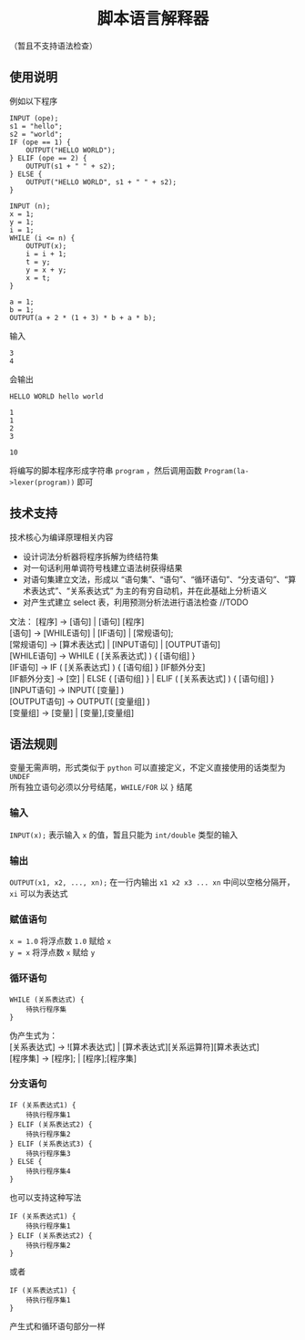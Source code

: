 <h1 align="center">脚本语言解释器</h1>

（暂且不支持语法检查）

## 使用说明

例如以下程序

```
INPUT (ope);
s1 = "hello";
s2 = "world";
IF (ope == 1) {
    OUTPUT("HELLO WORLD");
} ELIF (ope == 2) {
    OUTPUT(s1 + " " + s2);
} ELSE {
    OUTPUT("HELLO WORLD", s1 + " " + s2);
}

INPUT (n);
x = 1;
y = 1;
i = 1;
WHILE (i <= n) {
    OUTPUT(x);
    i = i + 1;
    t = y;
    y = x + y;
    x = t;
}

a = 1;
b = 1;
OUTPUT(a + 2 * (1 + 3) * b + a * b);
```

输入 

```
3
4
```

会输出 

```
HELLO WORLD hello world

1
1
2
3

10
```

将编写的脚本程序形成字符串 `program` ，然后调用函数 `Program(la->lexer(program))` 即可

## 技术支持

技术核心为编译原理相关内容  

- 设计词法分析器将程序拆解为终结符集
- 对一句话利用单调符号栈建立语法树获得结果
- 对语句集建立文法，形成以 “语句集”、“语句”、“循环语句”、“分支语句”、“算术表达式”、“关系表达式” 为主的有穷自动机，并在此基础上分析语义
- 对产生式建立 select 表，利用预测分析法进行语法检查 //TODO

文法：
[程序] -> [语句] | [语句] [程序]  
[语句] -> [WHILE语句] | [IF语句] | [常规语句];  
[常规语句] -> [算术表达式] | [INPUT语句] | [OUTPUT语句]  
[WHILE语句] -> WHILE ( [关系表达式] ) { [语句组] }  
[IF语句] -> IF ( [关系表达式] ) { [语句组] } [IF额外分支]  
[IF额外分支] -> [空] | ELSE { [语句组] } | ELIF ( [关系表达式] ) { [语句组] }  
[INPUT语句] -> INPUT( [变量] )  
[OUTPUT语句] -> OUTPUT( [变量组] )  
[变量组] -> [变量] | [变量],[变量组]  
  
## 语法规则

变量无需声明，形式类似于 `python` 可以直接定义，不定义直接使用的话类型为 `UNDEF`   
所有独立语句必须以分号结尾，`WHILE/FOR` 以 `}` 结尾  

### 输入

`INPUT(x);` 表示输入 `x` 的值，暂且只能为 `int/double` 类型的输入

### 输出

`OUTPUT(x1, x2, ..., xn);` 在一行内输出 `x1 x2 x3 ... xn` 中间以空格分隔开，`xi` 可以为表达式

### 赋值语句

`x = 1.0` 将浮点数 `1.0` 赋给 `x`  
`y = x` 将浮点数 `x` 赋给 `y`

### 循环语句

```
WHILE (关系表达式) {
    待执行程序集
}
```

伪产生式为：  
[关系表达式] -> ![算术表达式] | [算术表达式][关系运算符][算术表达式]  
[程序集] -> [程序]; | [程序];[程序集]

### 分支语句

```
IF (关系表达式1) {
    待执行程序集1
} ELIF (关系表达式2) {
    待执行程序集2
} ELIF (关系表达式3) {
    待执行程序集3
} ELSE {
    待执行程序集4
}
```

也可以支持这种写法

```
IF (关系表达式1) {
    待执行程序集1
} ELIF (关系表达式2) {
    待执行程序集2
}
```

或者 

```
IF (关系表达式1) {
    待执行程序集1
}
```

产生式和循环语句部分一样
